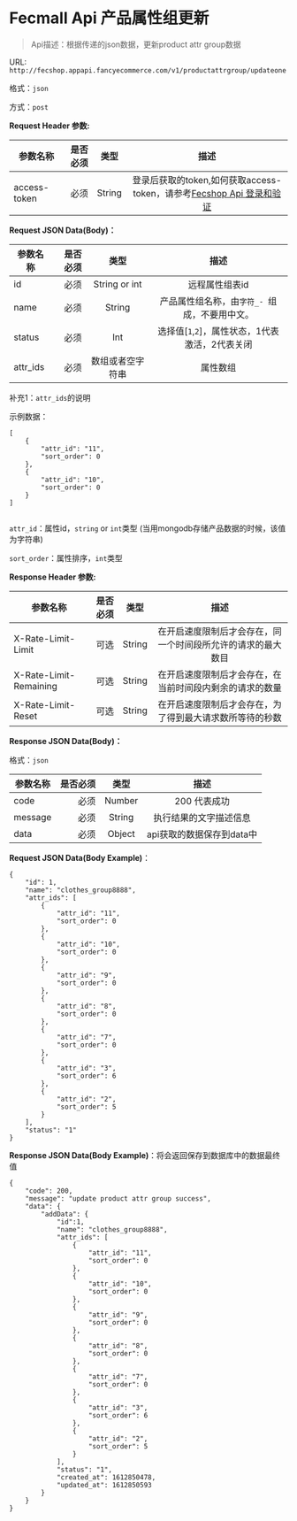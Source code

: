 Fecmall Api 产品属性组更新
=================


> Api描述：根据传递的json数据，更新product attr group数据



URL: `http://fecshop.appapi.fancyecommerce.com/v1/productattrgroup/updateone`

格式：`json`

方式：`post`

**Request Header 参数:**


| 参数名称        | 是否必须    |  类型       |  描述     |
| ----------------| -----:      | :----:      |:----:     |
| access-token    | 必须        |   String    | 登录后获取的token,如何获取access-token，请参考[Fecshop Api 登录和验证](fecshop-api-login-and-verification.md)|


**Request JSON Data(Body)：**

| 参数名称        | 是否必须    |  类型       |  描述     |
| ----------------| -----:      | :----:      |:----:     |
| id           | 必须        |   String or int     | 远程属性组表id       |
| name           | 必须        |   String    | 产品属性组名称，由`字符_- `组成，不要用中文。       |
| status   | 必须        |   Int    | 选择值[`1`,`2`]，属性状态，1代表激活，2代表关闭|
| attr_ids          | 必须         |   数组或者空字符串    | 属性数组|

补充1：`attr_ids`的说明

示例数据：

```
[
    {
        "attr_id": "11",
        "sort_order": 0
    },
    {
        "attr_id": "10",
        "sort_order": 0
    }
]


```

`attr_id`：属性id，`string` or `int`类型 (当用mongodb存储产品数据的时候，该值为字符串)

`sort_order`：属性排序，`int`类型



**Response Header 参数:**


| 参数名称                    | 是否必须    |  类型       |  描述     |
| ----------------------------| -----:      | :----:      |:----:     |
| X-Rate-Limit-Limit          | 可选        |   String    | 在开启速度限制后才会存在，同一个时间段所允许的请求的最大数目|
| X-Rate-Limit-Remaining      | 可选        |   String    | 在开启速度限制后才会存在，在当前时间段内剩余的请求的数量|
| X-Rate-Limit-Reset          | 可选        |   String    | 在开启速度限制后才会存在，为了得到最大请求数所等待的秒数|



**Response JSON Data(Body)：**

格式：`json`

| 参数名称        | 是否必须    |  类型       |  描述        |
| ----------------| -----:      | :----:      |:----:        | 
| code            | 必须        |   Number    | 200 代表成功 |
| message         | 必须        |   String    | 执行结果的文字描述信息  |
| data            | 必须        |   Object    | api获取的数据保存到data中  |



**Request JSON Data(Body Example)**：

```
{
    "id": 1,
    "name": "clothes_group8888",
    "attr_ids": [
        {
            "attr_id": "11",
            "sort_order": 0
        },
        {
            "attr_id": "10",
            "sort_order": 0
        },
        {
            "attr_id": "9",
            "sort_order": 0
        },
        {
            "attr_id": "8",
            "sort_order": 0
        },
        {
            "attr_id": "7",
            "sort_order": 0
        },
        {
            "attr_id": "3",
            "sort_order": 6
        },
        {
            "attr_id": "2",
            "sort_order": 5
        }
    ],
    "status": "1"
}
```


**Response JSON Data(Body Example)**：将会返回保存到数据库中的数据最终值

```
{
    "code": 200,
    "message": "update product attr group success",
    "data": {
        "addData": {
            "id":1,
            "name": "clothes_group8888",
            "attr_ids": [
                {
                    "attr_id": "11",
                    "sort_order": 0
                },
                {
                    "attr_id": "10",
                    "sort_order": 0
                },
                {
                    "attr_id": "9",
                    "sort_order": 0
                },
                {
                    "attr_id": "8",
                    "sort_order": 0
                },
                {
                    "attr_id": "7",
                    "sort_order": 0
                },
                {
                    "attr_id": "3",
                    "sort_order": 6
                },
                {
                    "attr_id": "2",
                    "sort_order": 5
                }
            ],
            "status": "1",
            "created_at": 1612850478,
            "updated_at": 1612850593
        }
    }
}

```



























































